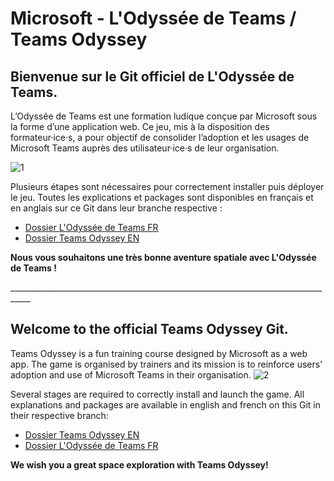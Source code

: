 # Microsoft - L'Odyssée de Teams / Teams Odyssey

## Bienvenue sur le Git officiel de L'Odyssée de Teams.

L’Odyssée de Teams est une formation ludique conçue par Microsoft sous la forme d’une application web. Ce jeu, mis à la disposition des formateur·ice·s, a pour objectif de consolider l’adoption et les usages de Microsoft Teams auprès des utilisateur·ice·s de leur organisation.

![1](https://user-images.githubusercontent.com/57418005/148520808-2021649a-1650-401e-b434-33f59f6790dc.png)

Plusieurs étapes sont nécessaires pour correctement installer puis déployer le jeu. Toutes les explications et packages sont disponibles en français et en anglais sur ce Git dans leur branche respective :
- [Dossier L'Odyssée de Teams FR](README_fr.md)
- [Dossier Teams Odyssey EN](README_en.md)

**Nous vous souhaitons une très bonne aventure spatiale avec L'Odyssée de Teams !**

\_\_\_\_\_\_\_\_\_\_\_\_\_\_\_\_\_\_\_\_\_\_\_\_\_\_\_\_\_\_\_\_\_\_\_\_\_\_\_\_\_\_\_\_\_\_\_\_\_\_\_\_\_\_\_\_\_\_\_\_\_\_\_\_\_\_\_\_\_\_\_\_\_\_\_\_\_\_\_\_\_\_\_

## Welcome to the official Teams Odyssey Git.

Teams Odyssey is a fun training course designed by Microsoft as a web app. The game is organised by trainers and its mission is to reinforce users’ adoption and use of Microsoft Teams in their organisation.
![2](https://user-images.githubusercontent.com/57418005/148521089-04db6ed5-0296-43e2-949d-bc741c481597.png)

Several stages are required to correctly install and launch the game. All explanations and packages are available in english and french on this Git in their respective branch:
- [Dossier Teams Odyssey EN](README_en.md)
- [Dossier L'Odyssée de Teams FR](README_fr.md)

**We wish you a great space exploration with Teams Odyssey!**

